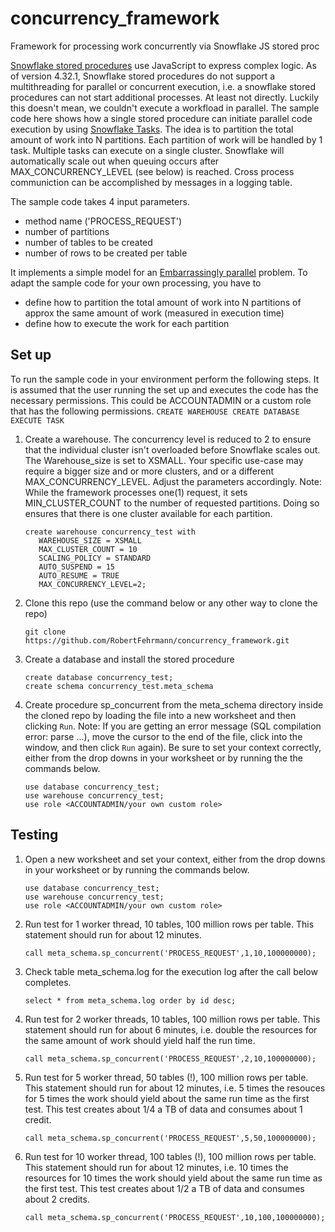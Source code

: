 # concurrency_framework
Framework for processing work concurrently via Snowflake JS stored proc 


[Snowflake stored procedures](https://docs.snowflake.com/en/sql-reference/stored-procedures-overview.html) use JavaScript to express complex logic. As of version 4.32.1, Snowflake stored procedures do not support a multithreading for parallel or concurrent execution, i.e. a snowflake stored procedures can not start additional processes. At least not directly. Luckily this doesn't mean, we couldn't execute a workfload in parallel. The sample code here shows how a single stored procedure can initiate parallel code execution by using [Snowflake Tasks](https://docs.snowflake.com/en/user-guide/tasks-intro.html). The idea is to partition the total amount of work into N partitions. Each partition of work will be handled by 1 task. Multiple tasks can execute on a single cluster. Snowflake will automatically scale out when queuing occurs after MAX_CONCURRENCY_LEVEL (see below) is reached. Cross process communiction can be accomplished by messages in a logging table.

The sample code takes 4 input parameters.
* method name ('PROCESS_REQUEST') 
* number of partitions
* number of tables to be created
* number of rows to be created per table

It implements a simple model for an [Embarrassingly parallel](https://en.wikipedia.org/wiki/Embarrassingly_parallel) problem. To adapt the sample code for your own processing, you have to 
* define how to partition the total amount of work into N partitions of approx the same amount of work (measured in execution time)
* define how to execute the work for each partition

## Set up
To run the sample code in your environment perform the following steps. It is assumed that the user running the set up and executes the code has the necessary permissions. This could be ACCOUNTADMIN or a custom role that has the following permissions.
    ```
    CREATE WAREHOUSE
    CREATE DATABASE
    EXECUTE TASK
    ```
1. Create a warehouse. The concurrency level is reduced to 2 to ensure that the individual cluster isn't overloaded before Snowflake scales out. The Warehouse_size is set to XSMALL. Your specific use-case may require a bigger size and or more clusters, and or a different MAX_CONCURRENCY_LEVEL. Adjust the parameters accordingly. 
Note: While the framework processes one(1) request, it sets MIN_CLUSTER_COUNT to the number of requested partitions. Doing so ensures that there is one cluster available for each partition.   
    ```
    create warehouse concurrency_test with
       WAREHOUSE_SIZE = XSMALL
       MAX_CLUSTER_COUNT = 10
       SCALING_POLICY = STANDARD
       AUTO_SUSPEND = 15
       AUTO_RESUME = TRUE
       MAX_CONCURRENCY_LEVEL=2;
    ```
1. Clone this repo (use the command below or any other way to clone the repo)
    ```
    git clone https://github.com/RobertFehrmann/concurrency_framework.git
    ```
1. Create a database and install the stored procedure 
    ```
    create database concurrency_test;
    create schema concurrency_test.meta_schema
    ```
1. Create procedure sp_concurrent from the meta_schema directory inside the cloned repo by loading the file into a new worksheet and then clicking `Run`. Note: If you are getting an error message (SQL compilation error: parse ...), move the cursor to the end of the file, click into the window, and then click `Run` again). Be sure to set your context correctly, either from the drop downs in your worksheet or by running the the commands below.
    ```
    use database concurrency_test;
    use warehouse concurrency_test;
    use role <ACCOUNTADMIN/your own custom role>
    ```

## Testing

1. Open a new worksheet and set your context, either from the drop downs in your worksheet or by running the commands below.  
    ```
    use database concurrency_test;
    use warehouse concurrency_test;
    use role <ACCOUNTADMIN/your own custom role>
    ```
1. Run test for 1 worker thread, 10 tables, 100 million rows per table. This statement should run for about 12 minutes.
    ```
    call meta_schema.sp_concurrent('PROCESS_REQUEST',1,10,100000000);
    ```
1. Check table meta_schema.log for the execution log after the call below completes. 
    ```
    select * from meta_schema.log order by id desc;
    ```
1. Run test for 2 worker threads, 10 tables, 100 million rows per table. This statement should run for about 6 minutes, i.e. double the resources for the same amount of work should yield half the run time. 
    ```
    call meta_schema.sp_concurrent('PROCESS_REQUEST',2,10,100000000);
    ```
1. Run test for 5 worker thread, 50 tables (!), 100 million rows per table. This statement should run for about 12 minutes, i.e. 5 times the resouces for 5 times the work should yield about the same run time as the first test. This test creates about 1/4 a TB of data and consumes about 1 credit.
    ```
    call meta_schema.sp_concurrent('PROCESS_REQUEST',5,50,100000000);
    ```
1. Run test for 10 worker thread, 100 tables (!), 100 million rows per table. This statement should run for about 12 minutes, i.e. 10 times the resources for 10 times the work should yield about the same run time as the first test. This test creates about 1/2 a TB of data and consumes about 2 credits.
    ```
    call meta_schema.sp_concurrent('PROCESS_REQUEST',10,100,100000000);
    ```

